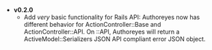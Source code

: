 * __v0.2.0__
  * Add _very_ basic functionality for Rails API: Authoreyes now has different behavior for ActionController::Base and ActionController::API.  On ::API, Authoreyes will return a ActiveModel::Serializers JSON API compliant error JSON object.
